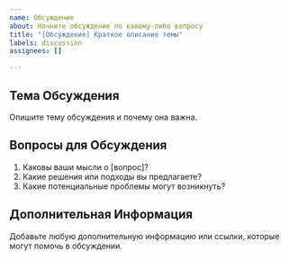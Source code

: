 ```yaml
---
name: Обсуждение
about: Начните обсуждение по какому-либо вопросу
title: "[Обсуждение] Краткое описание темы"
labels: discussion
assignees: []

---
```


## Тема Обсуждения

Опишите тему обсуждения и почему она важна.

## Вопросы для Обсуждения

1. Каковы ваши мысли о [вопрос]?
2. Какие решения или подходы вы предлагаете?
3. Какие потенциальные проблемы могут возникнуть?

## Дополнительная Информация

Добавьте любую дополнительную информацию или ссылки, которые могут помочь в обсуждении.

